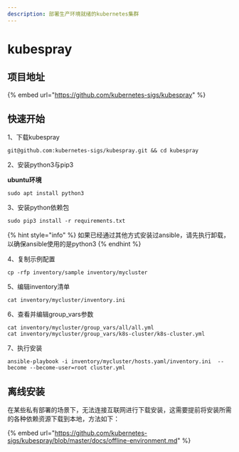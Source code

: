 ```yaml
---
description: 部署生产环境就绪的kubernetes集群
---
```


# kubespray

## 项目地址

{% embed url="https://github.com/kubernetes-sigs/kubespray" %}

## 快速开始

1、下载kubespray

```text
git@github.com:kubernetes-sigs/kubespray.git && cd kubespray
```

2、安装python3与pip3

**ubuntu环境**

```text
sudo apt install python3
```

3、安装python依赖包

```text
sudo pip3 install -r requirements.txt
```

{% hint style="info" %}
如果已经通过其他方式安装过ansible，请先执行卸载，以确保ansible使用的是python3
{% endhint %}

4、复制示例配置

```text
cp -rfp inventory/sample inventory/mycluster
```

5、编辑inventory清单

```text
cat inventory/mycluster/inventory.ini
```

6、查看并编辑group\_vars参数

```text
cat inventory/mycluster/group_vars/all/all.yml
cat inventory/mycluster/group_vars/k8s-cluster/k8s-cluster.yml
```

7、执行安装

```text
ansible-playbook -i inventory/mycluster/hosts.yaml/inventory.ini  --become --become-user=root cluster.yml
```

## 离线安装

在某些私有部署的场景下，无法连接互联网进行下载安装，这需要提前将安装所需的各种依赖资源下载到本地，方法如下：

{% embed url="https://github.com/kubernetes-sigs/kubespray/blob/master/docs/offline-environment.md" %}

